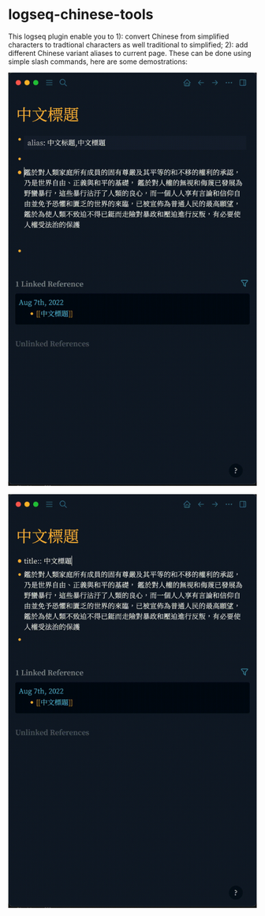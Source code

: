 # logseq-chinese-tools

This logseq plugin enable you to 1): convert Chinese from simplified characters to tradtional characters as well traditional to simplified; 2): add different Chinese variant aliases to current page.
These can be done using simple slash commands, here are some demostrations:

![Converting Characters](converts.gif)

![Adding Aliases](aliases.gif)
